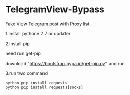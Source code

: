 # TelegramView-Bypass
Fake View Telegram post with Proxy list

1.install pythone 2.7 or updater

2.install pip

need run get-pip

download "https://bootstrap.pypa.io/get-pip.py" and run

3.run two command 
```
python pip install requests
python pip install requests[socks]
```
